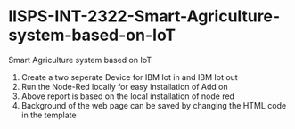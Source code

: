 # llSPS-INT-2322-Smart-Agriculture-system-based-on-IoT
Smart Agriculture system based on IoT
1) Create a two seperate Device for IBM Iot in and IBM Iot out
2) Run the Node-Red locally for easy installation of Add on
3) Above report is based on the local installation of node red
4) Background of the web page can be saved by changing the HTML code in the template
